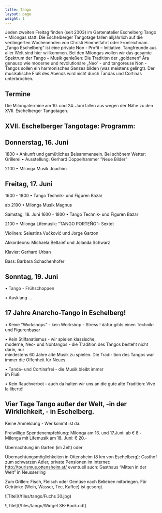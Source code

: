 ```yaml
---
title: Tango
layout: page
weight: 1
---
```


Jeden zweiten Freitag finden (seit 2003) im Gartenatelier Eschelberg Tango – Milongas statt. Die Eschelberger Tangotage fallen alljährlich auf die verlängerten Wochenenden von Christi Himmelfahrt oder Fronleichnam.  
„Tango Eschelberg“ ist eine private Non - Profit – Initiative. Tangfreunde aus aller Welt sind hier willkommen.
Bei den Milongas wollen wir das gesamte Spektrum der Tango – Musik genießen: Die Tradition der „goldenen“ Ära genauso wie moderne und revolutionäre „Neo“ - und tangoreuse Non -Tangos sollen ein harmonisches Ganzes bilden (was meistens gelingt).
Der musikalische Fluß des Abends wird nicht durch Tandas und Cortinas unterbrochen.

## Termine
Die Milongatermine am 10. und 24. Juni fallen aus wegen der Nähe zu den XVII. Eschelberger Tangotagen.


## XVII. Eschelberger Tangotage: Programm:

## Donnerstag, 16. Juni

1800	    • Ankunft und gemütliches Beisammensein.
	          Bei schönem Wetter: Grillerei
	    • Ausstellung: 	Gerhard Doppelhammer
	      			"Neue Bilder"
			
2100	    • Milonga  Musik Joachim

## Freitag, 17. Juni

1600 - 1800 • Tango Technik- und Figuren Bazar

ab 2100	    •  Milonga Musik Magnus

Samstag, 18. Juni
1600 - 1800 • Tango Technik- und Figuren Bazar

2100	    •  Milonga  Lifemusik: “TANGO PORTEÑO”- Sextet

Violinen:   Selestina Vučković und Jorge Garzon

Akkordeons: Michaela Beltaief und Jolanda Schwarz

Klavier:    Gerhard Urban

Bass: 	    Barbara Schachenhofer

## Sonntag, 19. Juni

• Tango - Frühschoppen
	    
• Ausklang ...

## 17 Jahre Anarcho-Tango in Eschelberg!

• Keine “Workshops” - kein Workshop - Stress !
   dafür gibts einen Technik- und Figurenbasar
   
• Kein Stilfanatismus - wir spielen klassische,  	   	
   moderne, Neo- und Nontangos - 
   die Tradition des Tangos besteht nicht darin, nur  	      	 
   mindestens 60 Jahre alte Musik zu spielen. Die Tradi- 
   tion des Tangos war immer die Offenheit für Neues.
   
• Tanda- und Cortinafrei - die Musik bleibt immer    	   	  
  im Fluß
  
• Kein Rauchverbot - auch da halten wir uns an die
   gute alte Tradition: Vive la liberté!


## Vier Tage Tango außer der Welt, -in der Wirklichkeit, - in Eschelberg.

Keine Anmeldung - Wer kommt ist da.

Freiwillige Spendenempfehlung: Milonga am 16. und 17.Juni: ab € 8.-
				Milonga mit Lifemusik am 18. Juni: € 20.-

Übernachtung im Garten (im Zelt) oder

Übernachtungsmöglichkeiten in 
Ottensheim (8 km von Eschelberg): Gasthof zum schwarzen Adler, private Pensionen im Internet: http://tourismus.ottensheim.at/ eventuell auch: Gasthaus “Mitten in der Welt” in Neusserling

Zum Grillen: Fisch,  Fleisch oder Gemüse nach Belieben mitbringen. Für Getränke (Wein, Wasser, Tee, Kaffee) ist gesorgt.



![Titel](/files/tango/Fuchs 30.jpg)


![Titel](/files/tango/Widget SB-Book.odt)
